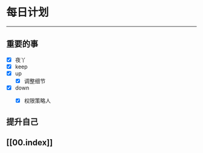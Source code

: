 
# 每日计划
---
## 重要的事

- [x]    夜丫
- [x]   keep
- [x]  up
	- [x] 调整细节
- [x] down
	- [x] 权限策略人



## 提升自己

  



## [[00.index]]










